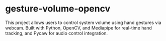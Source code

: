 # gesture-volume-opencv
This project allows users to control system volume using hand gestures via webcam. Built with Python, OpenCV, and Mediapipe for real-time hand tracking, and Pycaw for audio control integration.
